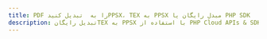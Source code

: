 ---title: PDF را به  تبدیل کنیدPPSX، TEX به PPSX مبدل رایگان یا PHP SDKdescription: تبدیل رایگانTEX به PPSX با استفاده از PHP Cloud APIs & SDK همچنین اسناد PDF را در Cloud ایجاد، ویرایش و رندر کنید.---